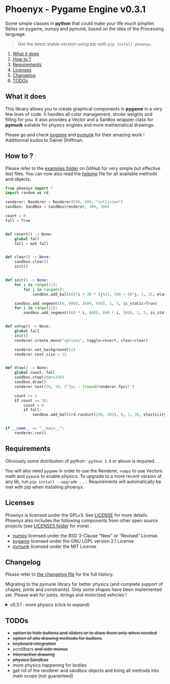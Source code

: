 # Phoenyx - Pygame Engine v0.3.1

Some simple classes in **python** that could make your life much simplier. Relies on pygame, numpy and pymunk, based on the idea of the Processing language.

> Get the latest stable version using pip with ``pip install phoenyx``.

1. [What it does](#what-it-does)
2. [How to ?](#how-to-)
3. [Requirements](#requirements)
4. [Licenses](#licenses)
5. [Changelog](#changelog)
6. [TODOs](#todos)

## What it does

This library allows you to create graphical components in **pygame** in a very few lines of code. It handles all color management, stroke weights and filling for you. It also provides a Vector and a SanBox wrapper class for **pymunk** suitable for physics engines and more mathematical drawings.

Please go and check [pygame](https://github.com/pygame/pygame.git) and [pymunk](https://github.com/viblo/pymunk.git) for their amazing work ! Additionnal kudos to Daniel Shiffman.

## How to ?

Please refer to the [examples folder](examples/) on GitHub for very simple but effective test files. You can now also read the [helpme](helpme.md) file for all available methods and objects.

```py
from phoenyx import *
import random as rd

renderer: Renderer = Renderer(600, 600, "collision")
sandbox: SandBox = SandBox(renderer, 300, 300)

count = 0
fall = True


def revert() -> None:
    global fall
    fall = not fall


def clear() -> None:
    sandbox.clear()
    init()


def init() -> None:
    for i in range(11):
        for j in range(6):
            sandbox.add_ball(60*i + 30 * (j%2), 100 + 60*j, 1, 15, elasticity=.99, is_static=True)

    sandbox.add_segment((0, 600), (600, 600), 1, 5, is_static=True)
    for i in range(11):
        sandbox.add_segment((60 * i, 600), (60 * i, 500), 1, 5, is_static=True)


def setup() -> None:
    global fall
    init()
    renderer.create_menu("options", toggle=revert, clear=clear)

    renderer.set_background(51)
    renderer.text_size = 15


def draw() -> None:
    global count, fall
    sandbox.step(iter=100)
    sandbox.draw()
    renderer.text(10, 10, f"fps : {round(renderer.fps)}")

    count += 1
    if count >= 30:
        count = 0
        if fall:
            sandbox.add_ball(rd.randint(299, 301), 0, 1, 10, elasticity=.8)


if __name__ == "__main__":
    renderer.run()

```

## Requirements

Obviously some distribution of python : ``python 3.9`` or above is required.

You will also need ``pygame`` in order to use the Renderer, ``numpy`` to use Vectors math and ``pymunk`` to enable physics. To upgrade to a more recent version of any lib, run ``pip install --upgrade ...``. Requirements will automatically be met with pip when installing phoenyx.

## Licenses

Phoenyx is licensed under the GPLv3. See [LICENSE](LICENSE.txt) for more details. Phoenyx also includes the following components from other open source projects (see [LICENSES folder](LICENSES/) for more) :

* [numpy](https://numpy.org/) licensed under the BSD 3-Clause "New" or "Revised" License
* [pygame](https://www.pygame.org/) licensed under the GNU LGPL version 2.1 License
* [pymunk](http://www.pymunk.org/) licensed under the MIT License

## Changelog

Please refer to [the changelog file](changelog.md) for the full history.

Migrating to the pymunk library for better physics (and complete support of chapes, joints and constraints). Only some shapes have been implemented yet. Please wait for joints, strings and motorized vehicles !

<details>
    <summary> v0.3.1 : more physics (click to expand) </summary>

* tried to avoid error messages when closing app (don't panic if "TypeError: 'NoneType' object is not callable" error pops up when closing app)
* tried to implement dynamic segments (why is the body's position always offset for non circular shapes ?)
* new dynamic convex polygons (why is the body so far away)
* bodies that are out of the drawing window are not immediately deleted (to counter that strange offset)
* you can now extend segments and create static pin or slide joints
* functionnal iter method for vectors

</details>

## TODOs

* ~~option to hide buttons and sliders or to draw them only when needed~~
* ~~option of alts drawing methods for buttons~~
* ~~keyboard integration~~
* scrollbars ~~and side menus~~
* ~~interractive drawing~~
* ~~physics Sandbox~~
* more physics happening for bodies
* get rid of the renderer and sandbox objects and bring all methods into main scope (not guaranteed)
